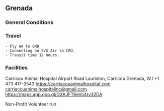 ## Grenada


### General Conditions

### Travel
    - Fly AA to GND 
    - Connecting on SVG Air to CRU. 
    - Transit time 12 hours.

### Facilities

Carricou Animal Hospital
Airport Road
Lauriston, Carricou
Grenada, W.I
+1 473 417-3543
https://carriacouanimalhospital.com
carriacouanimalhospitalinc@gmail.com
https://maps.app.goo.gl/G2AJFT6eVo4tv32DA

Non-Profit
Volunteer run

